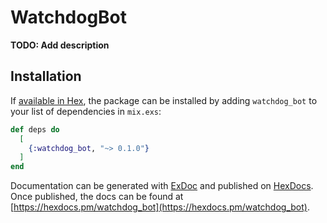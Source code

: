 # WatchdogBot

**TODO: Add description**

## Installation

If [available in Hex](https://hex.pm/docs/publish), the package can be installed
by adding `watchdog_bot` to your list of dependencies in `mix.exs`:

```elixir
def deps do
  [
    {:watchdog_bot, "~> 0.1.0"}
  ]
end
```

Documentation can be generated with [ExDoc](https://github.com/elixir-lang/ex_doc)
and published on [HexDocs](https://hexdocs.pm). Once published, the docs can
be found at [https://hexdocs.pm/watchdog_bot](https://hexdocs.pm/watchdog_bot).

